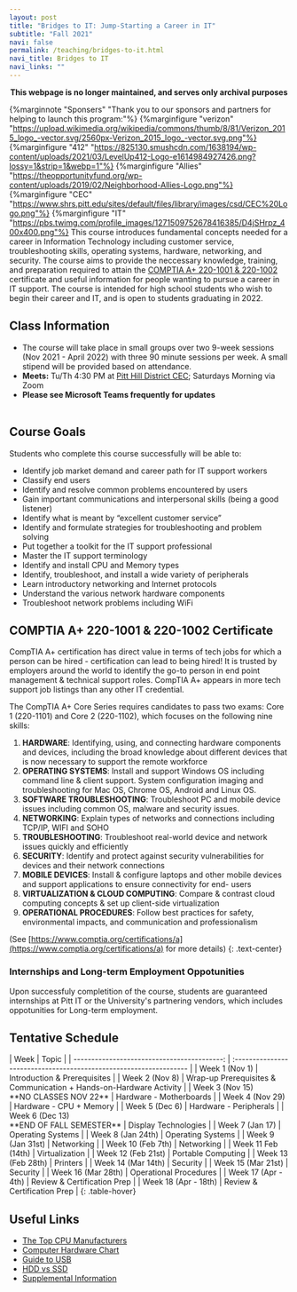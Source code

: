 ```yaml
---
layout: post
title: "Bridges to IT: Jump-Starting a Career in IT"
subtitle: "Fall 2021"
navi: false
permalink: /teaching/bridges-to-it.html
navi_title: Bridges to IT
navi_links: ""
---
```


<center><p><strong>This webpage is no longer maintained, and serves only archival purposes</strong></p></center>

{%marginnote "Sponsers" "Thank you to our sponsors and partners for helping to launch this program:"%}
{%marginfigure "verizon" "https://upload.wikimedia.org/wikipedia/commons/thumb/8/81/Verizon_2015_logo_-vector.svg/2560px-Verizon_2015_logo_-vector.svg.png"%}
{%marginfigure "412" "https://825130.smushcdn.com/1638194/wp-content/uploads/2021/03/LevelUp412-Logo-e1614984927426.png?lossy=1&strip=1&webp=1"%}
{%marginfigure "Allies" "https://theopportunityfund.org/wp-content/uploads/2019/02/Neighborhood-Allies-Logo.png"%}
{%marginfigure "CEC" "https://www.shrs.pitt.edu/sites/default/files/library/images/csd/CEC%20Logo.png"%}
{%marginfigure "IT" "https://pbs.twimg.com/profile_images/1271509752678416385/D4jSHrpz_400x400.png"%}
This course introduces fundamental concepts needed for a career in Information Technology including customer service, troubleshooting skills, operating systems, hardware, networking, and security. The course aims to provide the neccessary knowledge, training, and preparation required to attain the <a href="https://www.comptia.org/certifications/a">COMPTIA A+ 220-1001 & 220-1002</a> certificate and useful information for people wanting to pursue a career in IT support. The course is intended for high school students who wish to begin their career and IT, and is open to students graduating in 2022.

## Class Information

- The course will take place in small groups over two 9-week sessions (Nov 2021 - April 2022) with three 90 minute sessions per week. A small stipend will be provided based on attendance.
- **Meets:** Tu/Th 4:30 PM at [Pitt Hill District CEC](https://cec.pitt.edu/hilldistrict/); Saturdays Morning via Zoom
- **Please see Microsoft Teams frequently for updates**
  <br><br>

## Course Goals

Students who complete this course successfully will be able to:

- Identify job market demand and career path for IT support workers
- Classify end users
- Identify and resolve common problems encountered by users
- Gain important communications and interpersonal skills (being a good listener)
- Identify what is meant by “excellent customer service”
- Identify and formulate strategies for troubleshooting and problem solving
- Put together a toolkit for the IT support professional
- Master the IT support terminology
- Identify and install CPU and Memory types
- Identify, troubleshoot, and install a wide variety of peripherals
- Learn introductory networking and Internet protocols
- Understand the various network hardware components
- Troubleshoot network problems including WiFi

## COMPTIA A+ 220-1001 & 220-1002 Certificate

CompTIA A+ certification has direct value in terms of tech jobs for which a person can be hired - certification can lead to being hired! It is trusted by employers around the world to identify the go-to person in end point management & technical support roles. CompTIA A+ appears in more tech support job listings than any other IT credential.

The CompTIA A+ Core Series requires candidates to pass two exams: Core 1 (220-1101) and Core 2 (220-1102), which focuses on the following nine skills:

1. **HARDWARE**: Identifying, using, and connecting hardware components and devices, including the broad knowledge about different devices that is now necessary to support the remote workforce
2. **OPERATING SYSTEMS**: Install and support Windows OS including command line & client support. System configuration imaging and troubleshooting for Mac OS, Chrome OS, Android and Linux OS.
3. **SOFTWARE TROUBLESHOOTING**: Troubleshoot PC and mobile device issues including common OS, malware and security issues.
4. **NETWORKING**: Explain types of networks and connections including TCP/IP, WIFI and SOHO
5. **TROUBLESHOOTING**: Troubleshoot real-world device and network issues quickly and efficiently
6. **SECURITY**: Identify and protect against security vulnerabilities for devices and their network connections
7. **MOBILE DEVICES**: Install & configure laptops and other mobile devices and support applications to ensure connectivity for end- users
8. **VIRTUALIZATION & CLOUD COMPUTING**: Compare & contrast cloud computing concepts & set up client-side virtualization
9. **OPERATIONAL PROCEDURES**: Follow best practices for safety, environmental impacts, and communication and professionalism

(See [https://www.comptia.org/certifications/a](https://www.comptia.org/certifications/a) for more details)
{: .text-center}

### Internships and Long-term Employment Oppotunities

Upon successfuly completition of the course, students are guaranteed internships at Pitt IT or the University's partnering vendors, which includes oppotunities for Long-term employment.

## Tentative Schedule

<div class="table-responsive" markdown="1">
|                                        Week | Topic                                                              |
| ------------------------------------------: | :----------------------------------------------------------------- |
|                              Week 1 (Nov 1) | Introduction & Prerequisites                                       |
|                              Week 2 (Nov 8) | Wrap-up Prerequisites & Communication + Hands-on-Hardware Activity |
|   Week 3 (Nov 15) <br>**NO CLASSES NOV 22** | Hardware - Motherboards                                            |
|                             Week 4 (Nov 29) | Hardware - CPU + Memory                                            |
|                              Week 5 (Dec 6) | Hardware - Peripherals                                             |
| Week 6 (Dec 13)<br>**END OF FALL SEMESTER** | Display Technologies                                               |
|                             Week 7 (Jan 17) | Operating Systems                                                  |
|                           Week 8 (Jan 24th) | Operating Systems                                                  |
|                           Week 9 (Jan 31st) | Networking                                                         |
|                           Week 10 (Feb 7th) | Networking                                                         |
|                          Week 11 Feb (14th) | Virtualization                                                     |
|                          Week 12 (Feb 21st) | Portable Computing                                                 |
|                          Week 13 (Feb 28th) | Printers                                                           |
|                          Week 14 (Mar 14th) | Security                                                           |
|                          Week 15 (Mar 21st) | Security                                                           |
|                          Week 16 (Mar 28th) | Operational Procedures                                             |
|                         Week 17 (Apr - 4th) | Review & Certification Prep                                        |
|                        Week 18 (Apr - 18th) | Review & Certification Prep                                        |
{: .table-hover}

</div>

## Useful Links

- [The Top CPU Manufacturers](https://www.ranker.com/list/the-best-cpu-manufacturers-and-top-cpu-brands/computer-hardware)
- [Computer Hardware Chart](https://www.deviantart.com/sonic840/art/Computer-Hardware-Chart-2-0-587798335)
- [Guide to USB](https://www.digikey.com/en/articles/a-basic-guide-to-usb)
- [HDD vs SSD](https://www.pcmag.com/news/ssd-vs-hdd-whats-the-difference)
- [Supplemental Information](https://pitt.box.com/v/itsupportclass)
